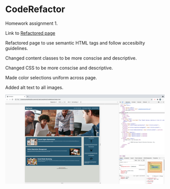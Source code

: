 # CodeRefactor

Homework assignment 1.

Link to [Refactored page](https://rjr2.github.io/CodeRefactor)

Refactored page to use semantic HTML tags and follow accesibilty guidelines.

Changed content classes to be more conscise and descriptive.

Changed CSS to be more conscise and descriptive.

Made color selections uniform across page.

Added alt text to all images.

![Screenshot of final product](assets/images/screenshot.png?raw=true "Screenshot")